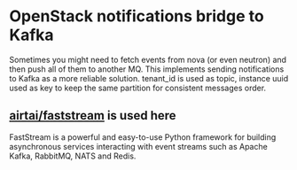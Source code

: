 # OpenStack notifications bridge to Kafka

Sometimes you might need to fetch events from nova (or even neutron) and then push all of them to another MQ. This implements sending notifications to Kafka as a more reliable solution. tenant_id is used as topic, instance uuid used as key to keep the same partition for consistent messages order.

## [airtai/faststream](https://github.com/airtai/faststream) is used here
FastStream is a powerful and easy-to-use Python framework for building asynchronous services interacting with event streams such as Apache Kafka, RabbitMQ, NATS and Redis.

